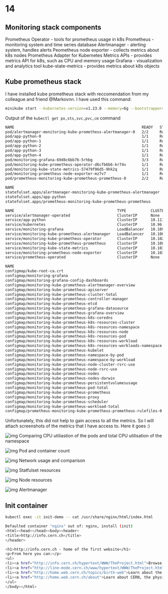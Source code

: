 # 14

## Monitoring stack components

Prometheus Operator - tools for prometheus usage in k8s
Prometheus - monitoring system and time series database
Alertmanager - alerting system, handles alerts
Peometheus node exporter - collects metrics about k8s nodes
Prometheus Adapter for Kubernetes Metrics APIs - provides metrics API for k8s, such as CPU and memory usage
Grafana - visualization and analytics tool
kube-state-metrics - provides metrics about k8s objects

## Kube prometheus stack

I have installed kube prometheus stack with reccomendation from my colleague and friend @Markovnn. I have used this command:

```bash
minikube start --kubernetes-version=v1.23.0 --memory=6g --bootstrapper=kubeadm --extra-config=kubelet.authentication-token-webhook=true --extra-config=kubelet.authorization-mode=Webhook --extra-config=scheduler.bind-address=0.0.0.0 --extra-config=controller-manager.bind-address=0.0.0.0
```

Output of the `kubectl get po,sts,svc,pvc,cm` command
    
```bash
NAME                                                         READY   STATUS    RESTARTS      AGE
pod/alertmanager-monitoring-kube-prometheus-alertmanager-0   2/2     Running   1 (28m ago)   29m
pod/app-python-0                                             1/1     Running   0             28m
pod/app-python-1                                             1/1     Running   0             28m
pod/app-python-2                                             1/1     Running   0             28m
pod/app-python-3                                             1/1     Running   0             28m
pod/app-python-4                                             1/1     Running   0             28m
pod/monitoring-grafana-69d8c6bb76-5rhbg                      3/3     Running   0             29m
pod/monitoring-kube-prometheus-operator-d6cfb6b6-kr74v       1/1     Running   0             29m
pod/monitoring-kube-state-metrics-57479f96d5-9hk2q           1/1     Running   0             29m
pod/monitoring-prometheus-node-exporter-mz7v7                1/1     Running   0             29m
pod/prometheus-monitoring-kube-prometheus-prometheus-0       2/2     Running   0             29m

NAME                                                                    READY   AGE
statefulset.apps/alertmanager-monitoring-kube-prometheus-alertmanager   1/1     29m
statefulset.apps/app-python                                             5/5     28m
statefulset.apps/prometheus-monitoring-kube-prometheus-prometheus       1/1     29m

NAME                                              TYPE           CLUSTER-IP       EXTERNAL-IP   PORT(S)                      AGE
service/alertmanager-operated                     ClusterIP      None             <none>        9093/TCP,9094/TCP,9094/UDP   29m
service/app-python                                ClusterIP      10.111.255.147   <none>        5000/TCP                     28m
service/kubernetes                                ClusterIP      10.96.0.1        <none>        443/TCP                      32m
service/monitoring-grafana                        LoadBalancer   10.109.48.215    <pending>     80:31707/TCP                 29m
service/monitoring-kube-prometheus-alertmanager   LoadBalancer   10.108.6.173     <pending>     9093:31284/TCP               29m
service/monitoring-kube-prometheus-operator       ClusterIP      10.102.229.129   <none>        443/TCP                      29m
service/monitoring-kube-prometheus-prometheus     ClusterIP      10.108.222.75    <none>        9090/TCP                     29m
service/monitoring-kube-state-metrics             ClusterIP      10.103.242.151   <none>        8080/TCP                     29m
service/monitoring-prometheus-node-exporter       ClusterIP      10.103.56.34     <none>        9100/TCP                     29m
service/prometheus-operated                       ClusterIP      None             <none>        9090/TCP                     29m

NAME                                                                     DATA   AGE
configmap/kube-root-ca.crt                                               1      32m
configmap/monitoring-grafana                                             1      29m
configmap/monitoring-grafana-config-dashboards                           1      29m
configmap/monitoring-kube-prometheus-alertmanager-overview               1      29m
configmap/monitoring-kube-prometheus-apiserver                           1      29m
configmap/monitoring-kube-prometheus-cluster-total                       1      29m
configmap/monitoring-kube-prometheus-controller-manager                  1      29m
configmap/monitoring-kube-prometheus-etcd                                1      29m
configmap/monitoring-kube-prometheus-grafana-datasource                  1      29m
configmap/monitoring-kube-prometheus-grafana-overview                    1      29m
configmap/monitoring-kube-prometheus-k8s-coredns                         1      29m
configmap/monitoring-kube-prometheus-k8s-resources-cluster               1      29m
configmap/monitoring-kube-prometheus-k8s-resources-namespace             1      29m
configmap/monitoring-kube-prometheus-k8s-resources-node                  1      29m
configmap/monitoring-kube-prometheus-k8s-resources-pod                   1      29m
configmap/monitoring-kube-prometheus-k8s-resources-workload              1      29m
configmap/monitoring-kube-prometheus-k8s-resources-workloads-namespace   1      29m
configmap/monitoring-kube-prometheus-kubelet                             1      29m
configmap/monitoring-kube-prometheus-namespace-by-pod                    1      29m
configmap/monitoring-kube-prometheus-namespace-by-workload               1      29m
configmap/monitoring-kube-prometheus-node-cluster-rsrc-use               1      29m
configmap/monitoring-kube-prometheus-node-rsrc-use                       1      29m
configmap/monitoring-kube-prometheus-nodes                               1      29m
configmap/monitoring-kube-prometheus-nodes-darwin                        1      29m
configmap/monitoring-kube-prometheus-persistentvolumesusage              1      29m
configmap/monitoring-kube-prometheus-pod-total                           1      29m
configmap/monitoring-kube-prometheus-prometheus                          1      29m
configmap/monitoring-kube-prometheus-proxy                               1      29m
configmap/monitoring-kube-prometheus-scheduler                           1      29m
configmap/monitoring-kube-prometheus-workload-total                      1      29m
configmap/prometheus-monitoring-kube-prometheus-prometheus-rulefiles-0   29     29m
```

Unfortunately, this did not help to gain access to all the metrics. So I will attach screenshots of the metrics that I have access to. Here it goes :)

![img](img/1.png)
Comparing CPU utiliastion of the pods and total CPU utilisation of the namespace

![img](img/2.png)
Pod and container count

![img](img/3.png)
Network usage and comparison

![img](img/4.png)
Statfulset resources

![img](img/5.png)
Node resources

![img](img/6.png)
Alertmanager

## Init container

```bash
kubectl exec -it init-demo -- cat /usr/share/nginx/html/index.html

Defaulted container "nginx" out of: nginx, install (init)
<html><head></head><body><header>
<title>http://info.cern.ch</title>
</header>

<h1>http://info.cern.ch - home of the first website</h1>
<p>From here you can:</p>
<ul>
<li><a href="http://info.cern.ch/hypertext/WWW/TheProject.html">Browse the first website</a></li>
<li><a href="http://line-mode.cern.ch/www/hypertext/WWW/TheProject.html">Browse the first website using the line-mode browser simulator</a></li>
<li><a href="http://home.web.cern.ch/topics/birth-web">Learn about the birth of the web</a></li>
<li><a href="http://home.web.cern.ch/about">Learn about CERN, the physics laboratory where the web was born</a></li>
</ul>
</body></html>
```

